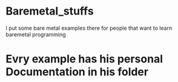 # Baremetal_stuffs
I put some bare metal examples there for people that want to learn baremetal programming

# Evry example has his personal Documentation in his folder
